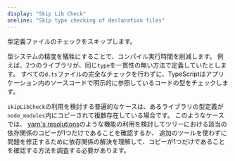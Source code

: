 ```yaml
---
display: "Skip Lib Check"
oneline: "Skip type checking of declaration files"
---
```


型定義ファイルのチェックをスキップします。

型システムの精度を犠牲にすることで、コンパイル実行時間を削減します。
例えば、2つのライブラリが、同じ`type`を一貫性の無い方法で定義していたとします。
すべての`d.ts`ファイルの完全なチェックを行わずに、TypeScriptはアプリケーション内のソースコードで明示的に参照しているコードの型をチェックします。

`skipLibCheck`の利用を検討する普遍的なケースは、あるライブラリの型定義が`node_modules`内にコピーされて複数存在している場合です。
このようなケースでは、
[yarn's resolutions](https://yarnpkg.com/lang/en/docs/selective-version-resolutions/)のような機能の利用を検討してツリーにおける該当の依存関係のコピーが1つだけであることを確認するか、
追加のツールを使わずに問題を修正するために依存関係の解決を理解して、コピーが1つだけであることを確認する方法を調査する必要があります。
